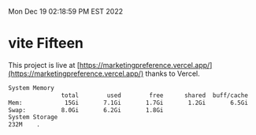 Mon Dec 19 02:18:59 PM EST 2022

# vite Fifteen


This project is live at [https://marketingpreference.vercel.app/](https://marketingpreference.vercel.app/) thanks to Vercel.

```bash
System Memory
               total        used        free      shared  buff/cache   available
Mem:            15Gi       7.1Gi       1.7Gi       1.2Gi       6.5Gi       6.7Gi
Swap:          8.0Gi       6.2Gi       1.8Gi
System Storage
232M	.
```
